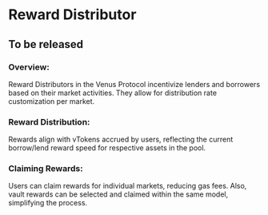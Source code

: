 # Reward Distributor

## To be released

### Overview:

Reward Distributors in the Venus Protocol incentivize lenders and borrowers based on their market activities. They allow for distribution rate customization per market.

### Reward Distribution:

Rewards align with vTokens accrued by users, reflecting the current borrow/lend reward speed for respective assets in the pool.

### Claiming Rewards:

Users can claim rewards for individual markets, reducing gas fees. Also, vault rewards can be selected and claimed within the same model, simplifying the process.
